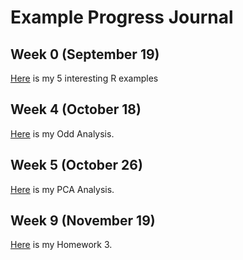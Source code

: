 # Example Progress Journal

## Week 0 (September 19)

[Here](http://htmlpreview.github.io/?https://github.com/BU-IE-582/fall18-emirbug/blob/master/files/example_homework_0.html) is my 5 interesting R examples

## Week 4 (October 18)

[Here](http://htmlpreview.github.io/?https://github.com/BU-IE-582/fall18-emirbug/blob/master/files/Homework_1.html) is my Odd Analysis.

## Week 5 (October 26)

[Here](files/Homework_2.html) is my PCA Analysis.

## Week 9 (November 19)

[Here](files/Homework_3.html) is my Homework 3.


        
      
